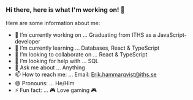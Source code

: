### Hi there, here is what I'm working on! 👋



Here are some information about me:

- 🔭 I’m currently working on ... Graduating from ITHS as a JavaScript-developer
- 🌱 I’m currently learning ... Databases, React & TypeScript
- 👯 I’m looking to collaborate on ...  React & TypeScript
- 🤔 I’m looking for help with ... SQL
- 💬 Ask me about ... Anything
- 📫 How to reach me: ... Email: Erik.hammarqvist@iths.se
- 😄 Pronouns: ... He/Him
- ⚡ Fun fact: ... 🎮 Love gaming 🎮
